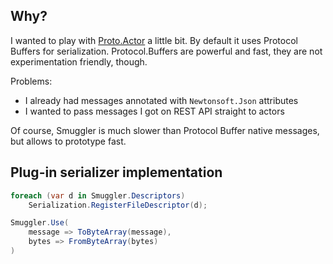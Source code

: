 ## Why?

I wanted to play with [Proto.Actor](https://github.com/AsynkronIT/protoactor-dotnet) a little bit. By default it uses Protocol Buffers for serialization.  Protocol.Buffers are powerful and fast, they are not experimentation friendly, though. 

Problems:
* I already had messages annotated with `Newtonsoft.Json` attributes
* I wanted to pass messages I got on REST API straight to actors

Of course, Smuggler is much slower than Protocol Buffer native messages, but allows to prototype fast.

## Plug-in serializer implementation

```csharp
foreach (var d in Smuggler.Descriptors) 
    Serialization.RegisterFileDescriptor(d);

Smuggler.Use(
    message => ToByteArray(message),
    bytes => FromByteArray(bytes)
)
```